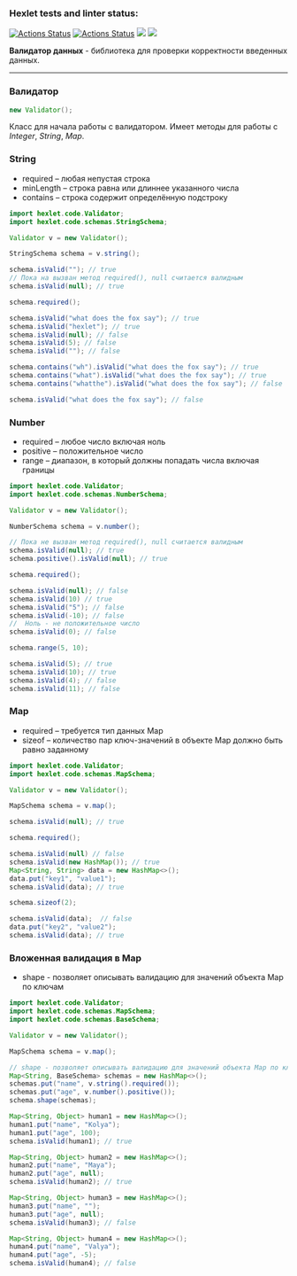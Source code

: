 ### Hexlet tests and linter status:
[![Actions Status](https://github.com/MaryKom/java-project-78/workflows/Java%20CI/badge.svg)](https://github.com/MaryKom/java-project-78/actions)
[![Actions Status](https://github.com/MaryKom/java-project-78/workflows/hexlet-check/badge.svg)](https://github.com/MaryKom/java-project-78/actions)
<a href="https://codeclimate.com/github/MaryKom/java-project-78/maintainability"><img src="https://api.codeclimate.com/v1/badges/13eb688e4eac1c9372cc/maintainability" /></a>
<a href="https://codeclimate.com/github/MaryKom/java-project-78/test_coverage"><img src="https://api.codeclimate.com/v1/badges/13eb688e4eac1c9372cc/test_coverage" /></a>

**Валидатор данных** - библиотека для проверки корректности введенных данных.
____
### Валидатор
```java
new Validator();
```
Класс для начала работы с валидатором. Имеет методы для работы с *Integer*, *String*, *Map*.
### String
- required – любая непустая строка
- minLength – строка равна или длиннее указанного числа
- contains – строка содержит определённую подстроку
```java
import hexlet.code.Validator;
import hexlet.code.schemas.StringSchema;

Validator v = new Validator();

StringSchema schema = v.string();

schema.isValid(""); // true
// Пока на вызван метод required(), null считается валидным
schema.isValid(null); // true

schema.required();

schema.isValid("what does the fox say"); // true
schema.isValid("hexlet"); // true
schema.isValid(null); // false
schema.isValid(5); // false
schema.isValid(""); // false

schema.contains("wh").isValid("what does the fox say"); // true
schema.contains("what").isValid("what does the fox say"); // true
schema.contains("whatthe").isValid("what does the fox say"); // false

schema.isValid("what does the fox say"); // false
```

### Number
- required – любое число включая ноль
- positive – положительное число
- range – диапазон, в который должны попадать числа включая границы
```java
import hexlet.code.Validator;
import hexlet.code.schemas.NumberSchema;

Validator v = new Validator();

NumberSchema schema = v.number();

// Пока не вызван метод required(), null считается валидным
schema.isValid(null); // true
schema.positive().isValid(null); // true

schema.required();

schema.isValid(null); // false
schema.isValid(10) // true
schema.isValid("5"); // false
schema.isValid(-10); // false
//  Ноль - не положительное число
schema.isValid(0); // false

schema.range(5, 10);

schema.isValid(5); // true
schema.isValid(10); // true
schema.isValid(4); // false
schema.isValid(11); // false
```


### Map
- required – требуется тип данных Map
- sizeof – количество пар ключ-значений в объекте Map должно быть равно заданному
```java
import hexlet.code.Validator;
import hexlet.code.schemas.MapSchema;

Validator v = new Validator();

MapSchema schema = v.map();

schema.isValid(null); // true

schema.required();

schema.isValid(null) // false
schema.isValid(new HashMap()); // true
Map<String, String> data = new HashMap<>();
data.put("key1", "value1");
schema.isValid(data); // true

schema.sizeof(2);

schema.isValid(data);  // false
data.put("key2", "value2");
schema.isValid(data); // true
```

### Вложенная валидация в Map
- shape - позволяет описывать валидацию для значений объекта Map по ключам
```java
import hexlet.code.Validator;
import hexlet.code.schemas.MapSchema;
import hexlet.code.schemas.BaseSchema;

Validator v = new Validator();

MapSchema schema = v.map();

// shape - позволяет описывать валидацию для значений объекта Map по ключам.
Map<String, BaseSchema> schemas = new HashMap<>();
schemas.put("name", v.string().required());
schemas.put("age", v.number().positive());
schema.shape(schemas);

Map<String, Object> human1 = new HashMap<>();
human1.put("name", "Kolya");
human1.put("age", 100);
schema.isValid(human1); // true

Map<String, Object> human2 = new HashMap<>();
human2.put("name", "Maya");
human2.put("age", null);
schema.isValid(human2); // true

Map<String, Object> human3 = new HashMap<>();
human3.put("name", "");
human3.put("age", null);
schema.isValid(human3); // false

Map<String, Object> human4 = new HashMap<>();
human4.put("name", "Valya");
human4.put("age", -5);
schema.isValid(human4); // false
```
